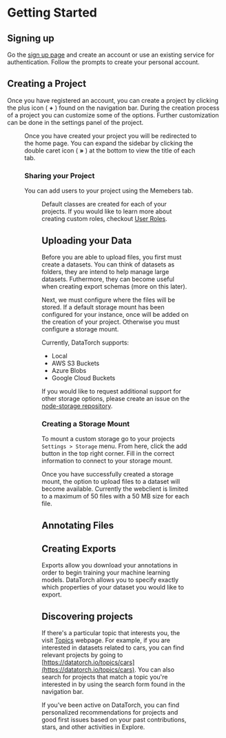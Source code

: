 # Getting Started

## Signing up

Go the [sign up page](https://datatorch.io/auth?tab=register) and create an
account or use an existing service for authentication. Follow the prompts to
create your personal account.

## Creating a Project

Once you have registered an account, you can create a project by clicking the
plus icon ( **+** ) found on the navigation bar. During the creation process of
a project you can customize some of the options. Further customization can be
done in the settings panel of the project.

<Figure 
  src="/figures/getting-started/create-project.png"
  width="100%"
  max-width="450px"
  caption="Initial form for creating a project"
/>

Once you have created your project you will be redirected to the home page. You
can expand the sidebar by clicking the double caret icon ( **»** ) at the bottom to view
the title of each tab.

### Sharing your Project

You can add users to your project using the Memebers tab.

<Figure 
  src="/figures/getting-started/invite-members.png"
  width="100%"
  max-width="320px"
  caption="Form used to invite members to a project"
/>

Default classes are created for each of your projects. If you would like to
learn more about creating custom roles, checkout [User
Roles](/projects.html#user-roles).

## Uploading your Data

Before you are able to upload files, you first must create a datasets. You can
think of datasets as folders, they are intend to help manage large datasets.
Futhermore, they can become useful when creating export schemas (more on this
later).

Next, we must configure where the files will be stored. If a default storage
mount has been configured for your instance, once will be added on the creation
of your project. Otherwise you must configure a storage mount.

Currently, DataTorch supports:

- Local
- AWS S3 Buckets
- Azure Blobs
- Google Cloud Buckets

If you would like to request additional support for other storage options,
please create an issue on the [node-storage
repository](https://github.com/datatorch/node-storage).

### Creating a Storage Mount

To mount a custom storage go to your projects `Settings > Storage` menu. From
here, click the add button in the top right corner. Fill in the correct
information to connect to your storage mount.

Once you have successfully created a storage mount, the option to upload files
to a dataset will become available. Currently the webclient is limited to a
maximum of 50 files with a 50 MB size for each file.

## Annotating Files

## Creating Exports

Exports allow you download your annotations in order to begin training your
machine learning models. DataTorch allows you to specify exactly which
properties of your dataset you would like to export.

## Discovering projects

If there's a particular topic that interests you, the visit
[Topics](https://datatorch.io/topics) webpage. For example, if you are
interested in datasets related to cars, you can find relevant projects by going
to [https://datatorch.io/topics/cars](https://datatorch.io/topics/cars). You can
also search for projects that match a topic you're interested in by using the
search form found in the navigation bar.

If you've been active on DataTorch, you can find personalized recommendations
for projects and good first issues based on your past contributions, stars, and
other activities in Explore.
